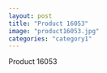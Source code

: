 ```yaml
---
layout: post
title: "Product 16053"
image: "product16053.jpg"
categories: "category1"
---
```

Product 16053
